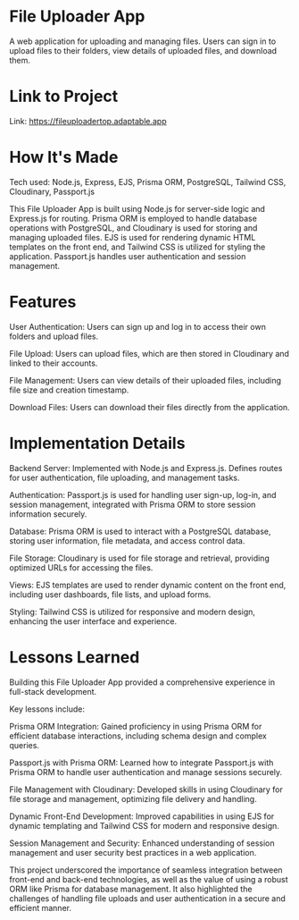 # File Uploader App

A web application for uploading and managing files. Users can sign in to upload files to their folders, view details of uploaded files, and download them. 

# Link to Project

Link: https://fileuploadertop.adaptable.app

# How It's Made

Tech used: Node.js, Express, EJS, Prisma ORM, PostgreSQL, Tailwind CSS, Cloudinary, Passport.js

This File Uploader App is built using Node.js for server-side logic and Express.js for routing. Prisma ORM is employed to handle database operations with PostgreSQL, and Cloudinary is used for storing and managing uploaded files. EJS is used for rendering dynamic HTML templates on the front end, and Tailwind CSS is utilized for styling the application. Passport.js handles user authentication and session management.

# Features

User Authentication: Users can sign up and log in to access their own folders and upload files.

File Upload: Users can upload files, which are then stored in Cloudinary and linked to their accounts.

File Management: Users can view details of their uploaded files, including file size and creation timestamp.

Download Files: Users can download their files directly from the application.


# Implementation Details

Backend Server: Implemented with Node.js and Express.js. Defines routes for user authentication, file uploading, and management tasks.

Authentication: Passport.js is used for handling user sign-up, log-in, and session management, integrated with Prisma ORM to store session information securely.

Database: Prisma ORM is used to interact with a PostgreSQL database, storing user information, file metadata, and access control data.

File Storage: Cloudinary is used for file storage and retrieval, providing optimized URLs for accessing the files.

Views: EJS templates are used to render dynamic content on the front end, including user dashboards, file lists, and upload forms.

Styling: Tailwind CSS is utilized for responsive and modern design, enhancing the user interface and experience.

# Lessons Learned

Building this File Uploader App provided a comprehensive experience in full-stack development. 

Key lessons include:

Prisma ORM Integration: Gained proficiency in using Prisma ORM for efficient database interactions, including schema design and complex queries.

Passport.js with Prisma ORM: Learned how to integrate Passport.js with Prisma ORM to handle user authentication and manage sessions securely.

File Management with Cloudinary: Developed skills in using Cloudinary for file storage and management, optimizing file delivery and handling.

Dynamic Front-End Development: Improved capabilities in using EJS for dynamic templating and Tailwind CSS for modern and responsive design.

Session Management and Security: Enhanced understanding of session management and user security best practices in a web application.

This project underscored the importance of seamless integration between front-end and back-end technologies, as well as the value of using a robust ORM like Prisma for database management. It also highlighted the challenges of handling file uploads and user authentication in a secure and efficient manner.

